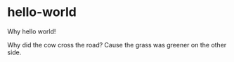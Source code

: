 # hello-world
Why hello world!

Why did the cow cross the road?
Cause the grass was greener on the other side.
